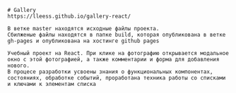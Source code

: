    # Gallery
    https://lleess.github.io/gallery-react/
    
    В ветке master находятся исходные файлы проекта. 
    Сбилженые файлы находятся в папке build, которая опубликована в ветке gh-pages и опубликована на хостинге github pages
    
    Учебный проект на React. При клике на фотографию открывается модальное окно с этой фотографией, а также комментарии и форма для добавления нового. 
    В процесе разработки усвоены знания о функциональных компонентах, состояниях, обработке событий, проработана техника работы со списками и ключами к элементам списка
